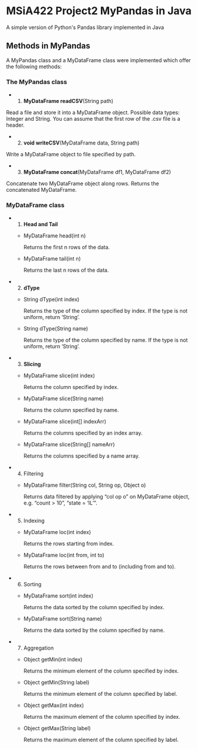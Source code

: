 # MSiA422 Project2 MyPandas in Java
A simple version of Python's Pandas library implemented in Java

## Methods in MyPandas

A MyPandas class and a MyDataFrame class were implemented which offer the following methods:

### The MyPandas class
- 1. **MyDataFrame readCSV**(String path)

Read a file and store it into a MyDataFrame object. Possible data types: Integer and String. You can assume that the first row of the .csv file is a header.


- 2. **void writeCSV**(MyDataFrame data, String path)

Write a MyDataFrame object to file specified by path.


- 3. **MyDataFrame concat**(MyDataFrame df1, MyDataFrame df2)

Concatenate two MyDataFrame object along rows. Returns the concatenated MyDataFrame.


### MyDataFrame class 
- 1. **Head and Tail**
    - MyDataFrame head(int n)
    
      Returns the first n rows of the data.
    - MyDataFrame tail(int n)
    
      Returns the last n rows of the data.

- 2. **dType**
    - String dType(int index)
    
      Returns the type of the column specified by index. If the type is not uniform, return ‘String’.
    - String dType(String name)
    
      Returns the type of the column specified by name. If the type is not uniform, return ‘String’.
- 3. **Slicing**   
    - MyDataFrame slice(int index)
    
      Returns the column specified by index.
    - MyDataFrame slice(String name)
    
      Returns the column specified by name.
    - MyDataFrame slice(int[] indexArr)
    
      Returns the columns specified by an index array.
    - MyDataFrame slice(String[] nameArr)
    
      Returns the columns specified by a name array.
- 4. Filtering
    - MyDataFrame filter(String col, String op, Object o)
    
      Returns data filtered by applying “col op o” on MyDataFrame object, e.g. “count > 10”, “state = ‘IL’”.
- 5. Indexing
    - MyDataFrame loc(int index)
    
      Returns the rows starting from index.
    - MyDataFrame loc(int from, int to)
    
      Returns the rows between from and to (including from and to).
- 6. Sorting
    - MyDataFrame sort(int index)
    
      Returns the data sorted by the column specified by index.
    - MyDataFrame sort(String name)
     
      Returns the data sorted by the column specified by name.
- 7. Aggregation
    - Object getMin(int index)
    
      Returns the minimum element of the column specified by index.
    - Object getMin(String label)
    
      Returns the minimum element of the column specified by label.
    - Object getMax(int index)
    
      Returns the maximum element of the column specified by index.
    - Object getMax(String label)
    
      Returns the maximum element of the column specified by label.
